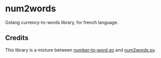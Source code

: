 # num2words

Golang currency-to-words library, for french language.

## Credits

This library is a mixture between [number-to-word.go](https://github.com/moul/number-to-words) and [num2words.py](https://github.com/savoirfairelinux/num2words).
